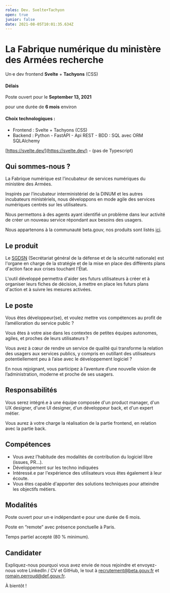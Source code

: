 ```yaml
---
roles: Dev. Svelte+Tachyon
open: true
junior: false
date: 2021-08-05T10:01:35.634Z
---
```

# La Fabrique numérique du ministère des Armées recherche

Un·e dev frontend **Svelte** + **Tachyons** (CSS)

#### Délais
Poste ouvert pour le **September 13, 2021**

pour une durée de **6 mois** environ

#### Choix technologiques :

- Frontend : Svelte + Tachyons (CSS)
- Backend : Python - FastAPI - Api REST - BDD : SQL avec ORM SQLAlchemy

[https://svelte.dev/](https://svelte.dev/) - (pas de Typescript)

## Qui sommes-nous ?

La Fabrique numérique est l’incubateur de services numériques du ministère des Armées. 

Inspirés par l’incubateur interministériel de la DINUM et les autres incubateurs ministériels, nous développons en mode agile des services numériques centrés sur les utilisateurs.

Nous permettons à des agents ayant identifié un problème dans leur activité de créer un nouveau service répondant aux besoins des usagers.

Nous appartenons à la communauté beta.gouv, nos produits sont listés [ici](https://beta.gouv.fr/incubateurs/fabnumdef.html).

## Le produit

Le [SGDSN](http://www.sgdsn.gouv.fr/missions/reagir-en-cas-de-crise/) (Secrétariat général de la défense et de la sécurité nationale) est l'organe en charge de la stratégie et de la mise en place des différents plans d'action face aux crises touchant l'État.

L'outil développé permettra d'aider ses futurs utilisateurs à créer et à organiser leurs fiches de décision, à mettre en place les futurs plans d'action et à suivre les mesures activées.

## Le poste

Vous êtes développeur(se), et voulez mettre vos compétences au profit de l’amélioration du service public ?

Vous êtes à votre aise dans les contextes de petites équipes autonomes, agiles, et proches de leurs utilisateurs ?

Vous avez à cœur de rendre un service de qualité qui transforme la relation des usagers aux services publics, y compris en outillant des utilisateurs potentiellement peu à l’aise avec le développement logiciel ?

En nous rejoignant, vous participez à l’aventure d’une nouvelle vision de  l’administration, moderne et proche de ses usagers.

## Responsabilités

Vous serez intégré.e à une équipe composée d'un product manager, d'un UX designer, d'une UI designer, d'un développeur back, et d'un expert métier.

Vous aurez à votre charge la réalisation de la partie frontend, en relation avec la partie back.

## Compétences

- Vous avez l’habitude des modalités de contribution du logiciel libre (issues, PR…).
- Développement sur les techno indiquées
- Intéressé.e par l'expérience des utilisateurs vous êtes également à leur écoute.
- Vous êtes capable d'apporter des solutions techniques pour atteindre les objectifs métiers.

## Modalités

Poste ouvert pour un·e indépendant·e pour une durée de 6 mois.

Poste en “remote” avec présence ponctuelle à Paris.

Temps partiel accepté (80 % minimum).

## Candidater

Expliquez-nous pourquoi vous avez envie de nous rejoindre et envoyez-nous votre LinkedIn / CV et GitHub, le tout à [recrutement@beta.gouv.fr](mailto:recrutement@beta.gouv.fr) et romain.perroud@def.gouv.fr.

À bientôt !